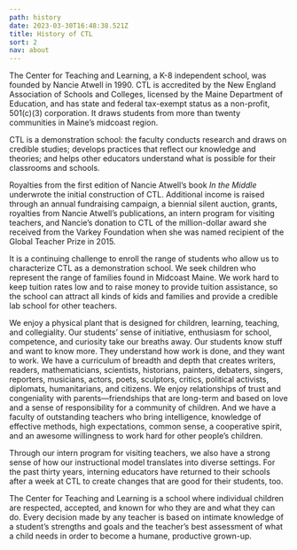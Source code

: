 ```yaml
---
path: history
date: 2023-03-30T16:48:38.521Z
title: History of CTL
sort: 2
nav: about
---
```

The Center for Teaching and Learning, a K-8 independent school, was founded by Nancie Atwell in 1990. CTL is accredited by the New England Association of Schools and Colleges, licensed by the Maine Department of Education, and has state and federal tax-exempt status as a non-profit, 501(c)(3) corporation. It draws students from more than twenty communities in Maine’s midcoast region.

CTL is a demonstration school: the faculty conducts research and draws on credible studies; develops practices that reflect our knowledge and theories; and helps other educators understand what is possible for their classrooms and schools. 

Royalties from the first edition of Nancie Atwell’s book *In the Middle* underwrote the initial construction of CTL. Additional income is raised through an annual fundraising campaign, a biennial silent auction, grants, royalties from Nancie Atwell’s publications, an intern program for visiting teachers, and Nancie’s donation to CTL of the million-dollar award she received from the Varkey Foundation when she was named recipient of the Global Teacher Prize in 2015.

It is a continuing challenge to enroll the range of students who allow us to characterize CTL as a demonstration school. We seek children who represent the range of families found in Midcoast Maine. We work hard to keep tuition rates low and to raise money to provide tuition assistance, so the school can attract all kinds of kids and families and provide a credible lab school for other teachers.

We enjoy a physical plant that is designed for children, learning, teaching, and collegiality. Our students’ sense of initiative, enthusiasm for school, competence, and curiosity take our breaths away. Our students know stuff and want to know more. They understand how work is done, and they want to work. We have a curriculum of breadth and depth that creates writers, readers, mathematicians, scientists, historians, painters, debaters, singers, reporters, musicians, actors, poets, sculptors, critics, political activists, diplomats, humanitarians, and citizens. We enjoy relationships of trust and congeniality with parents—friendships that are long-term and based on love and a sense of responsibility for a community of children. And we have a faculty of outstanding teachers who bring intelligence, knowledge of effective methods, high expectations, common sense, a cooperative spirit, and an awesome willingness to work hard for other people’s children.

Through our intern program for visiting teachers, we also have a strong sense of how our instructional model translates into diverse settings. For the past thirty years, interning educators have returned to their schools after a week at CTL to create changes that are good for their students, too.

The Center for Teaching and Learning is a school where individual children are respected, accepted, and known for who they are and what they can do. Every decision made by any teacher is based on intimate knowledge of a student’s strengths and goals and the teacher’s best assessment of what a child needs in order to become a humane, productive grown-up.